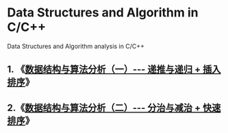 # Data Structures and Algorithm in C/C++
Data Structures and Algorithm analysis in C/C++

## 1. 《[数据结构与算法分析（一）--- 递推与递归 + 插入排序](https://blog.csdn.net/m0_37621078/article/details/103327986)》

## 2.《[数据结构与算法分析（二）--- 分治与减治 + 快速排序](https://blog.csdn.net/m0_37621078/article/details/103468599)》

